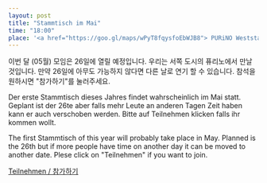 ```yaml
---
layout: post
title: "Stammtisch im Mai"
time: "18:00"
place: '<a href="https://goo.gl/maps/wPyT8fqysfoEbWJB8"> PURiNO Weststadt</a>'
---
```


이번 달 (05월) 모임은 26일에 열릴 예정입니다.
우리는 서쪽 도시의 퓨리노에서 만날 것입니다. 만약 26일에 아무도 가능하지 않다면 다른 날로 연기 할 수 있습니다.
참석을 원하시면 "참가하기"를 눌러주세요.

Der erste Stammtisch dieses Jahres findet wahrscheinlich im Mai statt. 
Geplant ist der 26te aber falls mehr Leute an anderen Tagen Zeit haben kann er auch verschoben werden. Bitte auf Teilnehmen klicken falls ihr kommen wollt.

The first Stammtisch of this year will probably take place in May. 
Planned is the 26th but if more people have time on another day it can be moved to another date. Plese click on "Teilnehmen" if you want to join.


[Teilnehmen / 참가하기](https://nuudel.digitalcourage.de/VJAWz4HBBb41tmbx)
